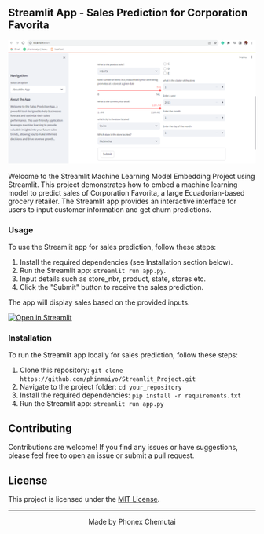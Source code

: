 ## Streamlit App - Sales Prediction for Corporation Favorita
<p align="center">
  <img src="image/streamlit.png" alt="Logo" width="800">
</p>
Welcome to the Streamlit Machine Learning Model Embedding Project using Streamlit. This project demonstrates how to embed a machine learning model to predict sales of Corporation Favorita, a large Ecuadorian-based grocery retailer. The Streamlit app provides an interactive interface for users to input customer information and get churn predictions.

### Usage

To use the Streamlit app for sales prediction, follow these steps:

1. Install the required dependencies (see Installation section below).
2. Run the Streamlit app: `streamlit run app.py`.
3. Input details such as store_nbr, product, state, stores etc.
4. Click the "Submit" button to receive the sales prediction.

The app will display sales based on the provided inputs.

[![Open in Streamlit](https://static.streamlit.io/badges/streamlit_badge_black_white.svg)](http://localhost:8502/)

### Installation

To run the Streamlit app locally for sales prediction, follow these steps:

1. Clone this repository: `git clone https://github.com/phinmaiyo/Streamlit_Project.git`
2. Navigate to the project folder: `cd your_repository`
3. Install the required dependencies: `pip install -r requirements.txt`
4. Run the Streamlit app: `streamlit run app.py`

## Contributing

Contributions are welcome! If you find any issues or have suggestions, please feel free to open an issue or submit a pull request.

## License

This project is licensed under the [MIT License](LICENSE).

---

<p align="center">
  Made by Phonex Chemutai
</p>